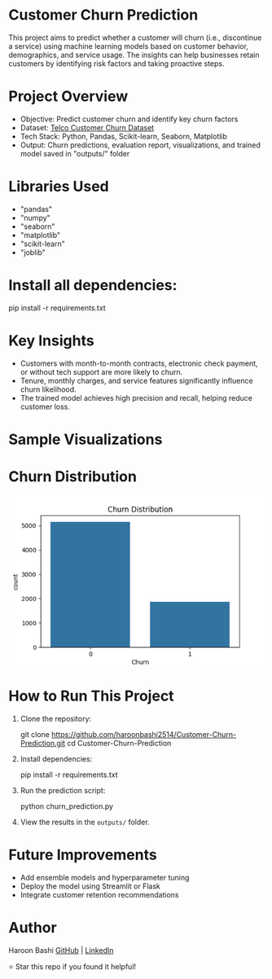 # Customer Churn Prediction

This project aims to predict whether a customer will churn (i.e., discontinue a service) using machine learning models based on customer behavior, demographics, and service usage. The insights can help businesses retain customers by identifying risk factors and taking proactive steps.

# Project Overview

- Objective: Predict customer churn and identify key churn factors
- Dataset: [Telco Customer Churn Dataset](https://www.kaggle.com/datasets/blastchar/telco-customer-churn)
- Tech Stack: Python, Pandas, Scikit-learn, Seaborn, Matplotlib
- Output: Churn predictions, evaluation report, visualizations, and trained model saved in "outputs/" folder

# Libraries Used

- "pandas"
- "numpy"
- "seaborn"
- "matplotlib"
- "scikit-learn"
- "joblib"

# Install all dependencies:

pip install -r requirements.txt

# Key Insights

- Customers with month-to-month contracts, electronic check payment, or without tech support are more likely to churn.
- Tenure, monthly charges, and service features significantly influence churn likelihood.
- The trained model achieves high precision and recall, helping reduce customer loss.

# Sample Visualizations

# Churn Distribution  
![Churn Distribution](outputs/churn_distribution.png)

# How to Run This Project

1. Clone the repository:

   git clone https://github.com/haroonbashi2514/Customer-Churn-Prediction.git
   cd Customer-Churn-Prediction

2. Install dependencies:
   
   pip install -r requirements.txt
   
3. Run the prediction script:
   
   python churn_prediction.py

4. View the results in the `outputs/` folder.


# Future Improvements

- Add ensemble models and hyperparameter tuning
- Deploy the model using Streamlit or Flask
- Integrate customer retention recommendations

# Author
Haroon Bashi
[GitHub](https://github.com/haroonbashi2514) | [LinkedIn](https://www.linkedin.com/in/haroon-bashi-3aa683215)

⭐️ Star this repo if you found it helpful!
